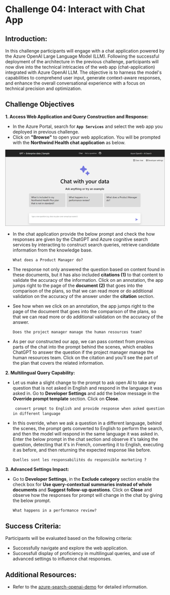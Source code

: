 # Challenge 04: Interact with Chat App

## Introduction:

In this challenge participants will engage with a chat application powered by the Azure OpenAI Large Language Model (LLM). Following the successful deployment of the architecture in the previous challenge, participants will now dive into the technical intricacies of the web app (chat-application) integrated with Azure OpenAI LLM. The objective is to harness the model's capabilities to comprehend user input, generate context-aware responses, and enhance the overall conversational experience with a focus on technical precision and optimization.

## Challenge Objectives

**1. Access Web Application and Query Construction and Response:**
   
   - In the Azure Portal, search for **`App Services`** and select the web app you deployed in previous challenge.
   - Click on **"Browse"** to open your web application.
 You will be prompted with the **Northwind Health chat application** as below. 

   ![](../media/lab03-04.png)

- In the chat application provide the below prompt and check the how responses are given by the ChatGPT and Azure cognitive search services by interacting to construct search queries, retrieve candidate information from the knowledge base.

   ```
   What does a Product Manager do?
   ```

- The response not only answered the question based on content found in these documents, but it has also included **citations (1)** to that content to validate the accuracy of the information. Click on an annotation, the app jumps right to the page of the **document (2)** that goes into the comparison of the plans, so that we can read more or do additional validation on the accuracy of the answer under the **citation** section. 


- See how when we click on an annotation, the app jumps right to the page of the document that goes into the comparison of the plans, so that we can read more or do additional validation on the accuracy of the answer. 

   ```
   Does the project manager manage the human resources team?
   ```

- As per our constructed our app, we can pass context from previous parts of the chat into the prompt behind the scenes, which enables ChatGPT to answer the question if the project manager manage the human resources team. Click on the citation and you'll see the part of the plan that covers the related information.


**2. Multilingual Query Capability:**
   
- Let us make a slight change to the prompt to ask open AI to take any question that is not asked in English and respond in the language it was asked in. Go to **Developer Settings** and add the below message in the **Override prompt template** section. Click on **Close**.

  ```
   convert prompt to English and provide response when asked question in different language
   ```

- In this override, when we ask a question in a different language, behind the scenes, the prompt gets converted to English to perform the search, and then the model will respond in the same language it was asked in. Enter the below prompt in the chat section and observe it's taking the question, detecting that it's in French, converting it to English, executing it as before, and then returning the expected response like before.

   ```
   Quelles sont les responsabilités du responsible marketing ?
   ```

**3. Advanced Settings Impact:** 
- Go to **Developer Settings**, in the **Exclude category** section enable the check box for **Use query-contextual summaries instead of whole documents** and **Suggest follow-up questions**. Click on **Close** and observe how the responses for prompt will change in the chat by giving the below prompt.

   ```
   What happens in a performance review?
   ```

## Success Criteria:
Participants will be evaluated based on the following criteria:

   - Successfully navigate and explore the web application.
   - Successfull display of proficiency in multilingual queries, and use of advanced settings to influence chat responses.

## Additional Resources:

- Refer to the  [azure-search-openai-demo](https://github.com/Azure-Samples/azure-search-openai-demo) for detailed information.
  
